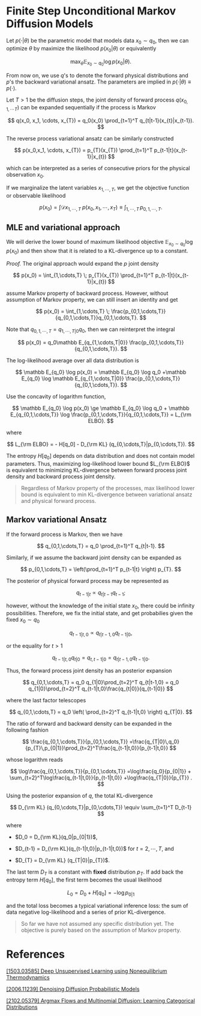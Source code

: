 ﻿# Finite Step Unconditional Markov Diffusion Models

Let $p( \cdot | \theta )$ be the parametric model that models data $x_0 \sim q_0$, then we can optimize $\theta$ by maximize the likelihood $p(x_0 | \theta)$ or equivalently

$$
\max_\theta \mathbb E_{x_0 \sim q_0} \log p(x_0|\theta).
$$

From now on, we use $q$'s to denote the forward physical distributions and $p$'s the backward variational ansatz. The parameters are implied in $p(\cdot|\theta) \equiv p(\cdot)$.

Let $T > 1$ be the diffusion steps, the joint density of forward process $q(x_{0, 1, \cdots T})$ can be expanded sequentially if the process is Markov

$$
q(x_0, x_1, \cdots, x_{T}) = q_0(x_0) \prod_{t=1}^T q_{t|t-1}(x_{t}|x_{t-1}).
$$

The reverse process variational ansatz can be similarly constructed

$$
p(x_0,x_1, \cdots, x_{T}) = p_{T}(x_{T}) \prod_{t=1}^T p_{t-1|t}(x_{t-1}|x_{t})
$$

which can be interpreted as a series of consecutive priors for the physical observation $x_0$.

If we marginalize the latent variables $x_{1,\cdots,T}$, we get the objective function or observable likelihood

$$
p(x_0) = \int \mathcal D x_{1,\cdots,T} \; p(x_0,x_1, \cdots, x_{T})\equiv\int_{1,\cdots,T} \, p_{0,1,\cdots,T}.
$$

## MLE and variational approach

We will derive the lower bound of maximum likelihood objective $\mathbb E_{x_0 \sim q_0} \log p(x_0)$ and then show that it is related to a KL-divergence up to a constant.

_Proof._
The original approach would expand the $p$ joint density

$$
p(x_0) = \int_{1,\cdots,T} \; p_{T}(x_{T}) \prod_{t=1}^T p_{t-1|t}(x_{t-1}|x_{t})
$$

assume Markov property of backward process. However, without assumption of Markov property, we can still insert an identity and get

$$
p(x_0) = \int_{1,\cdots,T} \; \frac{p_{0,1,\cdots,T}}{q_{0,1,\cdots,T}}q_{0,1,\cdots,T}.
$$

Note that $q_{0,1,\cdots,T} = q_{1,\cdots,T | 0} q_0$, then we can reinterpret the integral

$$
p(x_0) = q_0\mathbb E_{q_{1,\cdots,T|0}} \frac{p_{0,1,\cdots,T}}{q_{0,1,\cdots,T}}.
$$

The log-likelihood average over all data distribution is

$$
\mathbb E_{q_0} \log p(x_0) = \mathbb E_{q_0} \log q_0 +\mathbb E_{q_0}  \log  \mathbb E_{q_{1,\cdots,T|0}} \frac{p_{0,1,\cdots,T}}{q_{0,1,\cdots,T}}.
$$

Use the concavity of logarithm function,

$$
\mathbb E_{q_0} \log p(x_0) \ge \mathbb E_{q_0} \log q_0 + \mathbb E_{q_{0,1,\cdots,T}} \log    \frac{p_{0,1,\cdots,T}}{q_{0,1,\cdots,T}} = L_{\rm ELBO}.
$$

where

$$
L_{\rm ELBO} = - H[q_0] - D_{\rm KL} (q_{0,\cdots,T}|p_{0,\cdots,T}).
$$

The entropy $H[q_0]$ depends on data distribution and does not contain model parameters. Thus, maximizing log-likelihood lower bound $L_{\rm ELBO}$ is equivalent to minimizing KL-divergence between forward process joint density and backward process joint density.

> Regardless of Markov property of the processes, max likelihood lower bound is equivalent to min KL-divergence between variational ansatz and physical forward process.

## Markov variational Ansatz

If the forward process is Markov, then we have

$$
q_{0,1,\cdots,T} = q_0 \prod_{t=1}^T q_{t|t-1}.
$$

Similarly, if we assume the backward joint density can be expanded as

$$
p_{0,1,\cdots,T} =  \left(\prod_{t=1}^T p_{t-1|t} \right)  p_{T}.
$$

The posterior of physical forward process may be represented as

$$
q_{t-1|t} \propto q_{t|t-1} q_{t-1};
$$

however, without the knowledge of the initial state $x_0$, there could be infinity possibilities. Therefore, we fix the initial state, and get probabilies given the fixed $x_0 \sim q_0$

$$
q_{t-1|t, 0} \propto q_{t|t-1, 0} q_{t-1 | 0},
$$

or the equality for $t>1$

$$
q_{t-1|t, 0} q_{t|0} = q_{t, t-1|0} = q_{t|t-1, 0} q_{t-1 | 0}.
$$

Thus, the forward process joint density has an posterior expansion

$$
q_{0,1,\cdots,T} = q_0 q_{1|0}\prod_{t=2}^T q_{t|t-1,0} =
q_0 q_{1|0}\prod_{t=2}^T q_{t-1|t,0}\frac{q_{t|0}}{q_{t-1|0}}
$$

where the last factor telescopes

$$
q_{0,1,\cdots,T} = q_0 \left( \prod_{t=2}^T q_{t-1|t,0} \right) q_{T|0}.
$$

The ratio of forward and backward density can be expanded in the following fashion

$$
\frac{q_{0,1,\cdots,T}}{p_{0,1,\cdots,T}} =\frac{q_{T|0}\,q_0}{p_{T}\,p_{0|1}}\prod_{t=2}^T\frac{q_{t-1|t,0}}{p_{t-1|t,0}}
$$

whose logarithm reads

$$
\log\frac{q_{0,1,\cdots,T}}{p_{0,1,\cdots,T}} =\log\frac{q_0}{p_{0|1}}  + \sum_{t=2}^T\log\frac{q_{t-1|t,0}}{p_{t-1|t,0}} +\log\frac{q_{T|0}}{p_{T}} .
$$

Using the posterior expansion of $q$, the total KL-divergence

$$
D_{\rm KL} (q_{0,\cdots,T}|p_{0,\cdots,T}) \equiv  \sum_{t=1}^T D_{t-1}
$$

where

* $D_0 = D_{\rm KL}(q_0|p_{0|1})$,  

* $D_{t-1} = D_{\rm KL}(q_{t-1|t,0}|p_{t-1|t,0})$ for $t=2,\cdots,T$, and

* $D_{T} = D_{\rm KL} (q_{T|0}|p_{T})$.

The last term $D_{T}$ is a constant with **fixed** distribution $p_{T}$. If add back the entropy term $H[q_0]$, the first term becomes the usual likelihood

$$
L_0 = D_0 + H[q_0] = -\log p_{0|1}
$$

and the total loss becomes a typical variational inference loss: the sum of data negative log-likelihood and a series of prior KL-divergence.

> So far we have not assumed any specific distribution yet. The objective is purely based on the assumption of Markov property.

# References

[[1503.03585] Deep Unsupervised Learning using Nonequilibrium Thermodynamics](https://arxiv.org/abs/1503.03585)

[[2006.11239] Denoising Diffusion Probabilistic Models](https://arxiv.org/abs/2006.11239)

[[2102.05379] Argmax Flows and Multinomial Diffusion: Learning Categorical Distributions](https://arxiv.org/abs/2102.05379)
